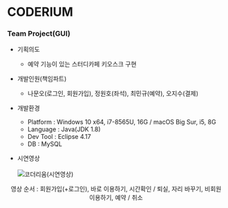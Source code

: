 # CODERIUM
### Team Project(GUI)

- 기획의도<br>
  - 예약 기능이 있는 스터디카페 키오스크 구현

- 개발인원(책임파트)<br>
  - 나문오(로그인, 회원가입), 정원호(좌석), 최민규(예약), 오지수(결제)

- 개발환경<br>
  - Platform : Windows 10 x64, i7-8565U, 16G / macOS Big Sur, i5, 8G<br>
  - Language : Java(JDK 1.8)<br>
  - Dev Tool : Eclipse 4.17<br>
  - DB : MySQL<br>

- 시연영상
<br><br>
![코더리움(시연영상)](https://user-images.githubusercontent.com/65845572/134525436-77926af1-3f1b-4122-b046-30f651d6277b.gif)
<div align="center">영상 순서 : 회원가입(+로그인), 바로 이용하기, 시간확인 / 퇴실, 자리 바꾸기, 비회원 이용하기, 예약 / 취소<div>  
